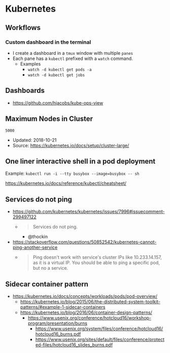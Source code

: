 
# Kubernetes

## Workflows

### Custom dashboard in the terminal

- I create a dashboard in a `tmux` window with multiple `panes`
- Each pane has a `kubectl` prefixed with a `watch` command.
  - Examples
    - `watch -d kubectl get pods -a`
    - `watch -d kubectl get jobs`

## Dashboards

- https://github.com/hjacobs/kube-ops-view


## Maximum Nodes in Cluster

`5000`

- Updated: 2018-10-21
- Source: https://kubernetes.io/docs/setup/cluster-large/
 
## One liner interactive shell in a pod deployment

Example: `kubectl run -i --tty busybox --image=busybox -- sh`

https://kubernetes.io/docs/reference/kubectl/cheatsheet/

## Services do not ping
- https://github.com/kubernetes/kubernetes/issues/7996#issuecomment-299497122
  - > Services do not ping.
    - @thockin
- https://stackoverflow.com/questions/50852542/kubernetes-cannot-ping-another-service
  - > Ping doesn't work with service's cluster IPs like 10.233.14.157, as it is a virtual IP. You should be able to ping a specific pod, but no a service.

## Sidecar container pattern

- https://kubernetes.io/docs/concepts/workloads/pods/pod-overview/
  - https://kubernetes.io/blog/2015/06/the-distributed-system-toolkit-patterns/#example-1-sidecar-containers
  - https://kubernetes.io/blog/2016/06/container-design-patterns/
    - https://www.usenix.org/conference/hotcloud16/workshop-program/presentation/burns
      - https://www.usenix.org/system/files/conference/hotcloud16/hotcloud16_burns.pdf
      - https://www.usenix.org/sites/default/files/conference/protected-files/hotcloud16_slides_burns.pdf

